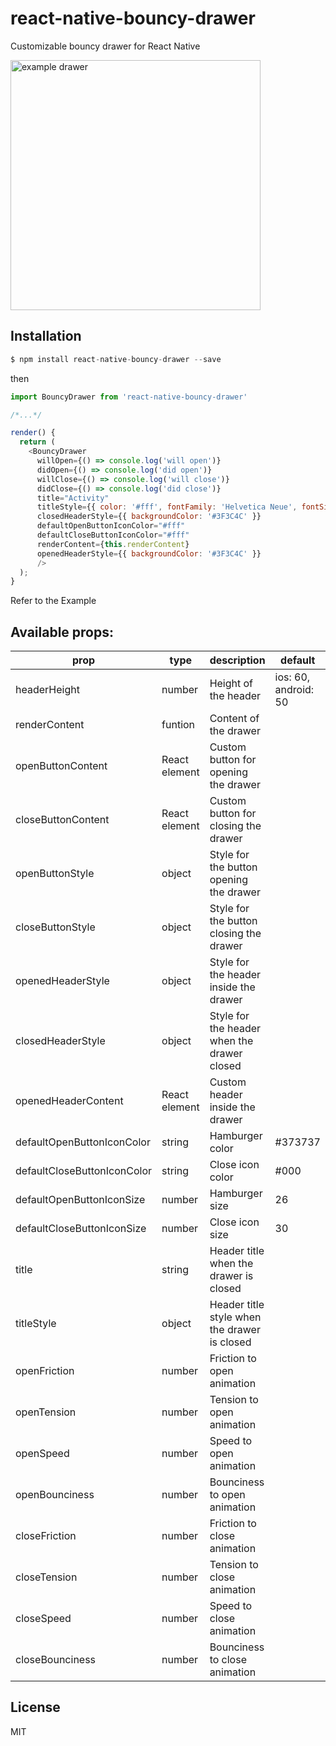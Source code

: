 # react-native-bouncy-drawer
Customizable bouncy drawer for React Native

<img src="https://github.com/SoftZen/react-native-bouncy-drawer/blob/master/resources/example.gif" alt="example drawer" width="400"/>

Installation
---
```javascript
$ npm install react-native-bouncy-drawer --save
```
then
```javascript
import BouncyDrawer from 'react-native-bouncy-drawer'

/*...*/

render() {
  return (
    <BouncyDrawer
      willOpen={() => console.log('will open')}
      didOpen={() => console.log('did open')}
      willClose={() => console.log('will close')}
      didClose={() => console.log('did close')}
      title="Activity"
      titleStyle={{ color: '#fff', fontFamily: 'Helvetica Neue', fontSize: 20, marginLeft: -3 }}
      closedHeaderStyle={{ backgroundColor: '#3F3C4C' }}
      defaultOpenButtonIconColor="#fff"
      defaultCloseButtonIconColor="#fff"
      renderContent={this.renderContent}
      openedHeaderStyle={{ backgroundColor: '#3F3C4C' }}
      />
  );
}
```
Refer to the Example


## Available props:

| prop | type | description |default|
| ------ | ------ | ------ | ------ |
|headerHeight | number |Height of the header|ios: 60, android: 50|
|renderContent|funtion|Content of the drawer|
|openButtonContent|React element|Custom button for opening the drawer|
|closeButtonContent|React element|Custom button for closing the drawer|
|openButtonStyle|object|Style for the button opening the drawer|
|closeButtonStyle|object|Style for the button closing the drawer|
|openedHeaderStyle|object|Style for the header inside the drawer|
|closedHeaderStyle|object|Style for the header when the drawer closed|
|openedHeaderContent|React element|Custom header inside the drawer|
|defaultOpenButtonIconColor|string|Hamburger color|#373737|
|defaultCloseButtonIconColor|string|Close icon color|#000|
|defaultOpenButtonIconSize|number|Hamburger size|26|
|defaultCloseButtonIconSize|number|Close icon size|30|
|title|string|Header title when the drawer is closed|
|titleStyle|object|Header title style when the drawer is closed|
|openFriction|number|Friction to open animation|
|openTension|number|Tension to open animation|
|openSpeed|number|Speed to open animation|
|openBounciness|number|Bounciness to open animation|
|closeFriction|number|Friction to close animation|
|closeTension|number|Tension to close animation|
|closeSpeed|number|Speed to close animation|
|closeBounciness|number|Bounciness to close animation|


License
----

MIT
